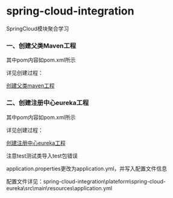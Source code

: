 # spring-cloud-integration
SpringCloud模块聚合学习

### 一、创建父类Maven工程

其中pom内容如pom.xml所示

详见创建过程：

[创建父类maven工程](https://blog.csdn.net/qq_43479628/article/details/113863725)

### 二、创建注册中心eureka工程

其中pom内容如pom.xml所示

详见创建过程：

[创建注册中心eureka工程](https://blog.csdn.net/qq_43479628/article/details/113865942)

注意test测试类导入test包错误

application.properties更改为application.yml，并写入配置文件信息

配置文件详见：spring-cloud-integration\plateform\spring-cloud-eureka\src\main\resources\application.yml

